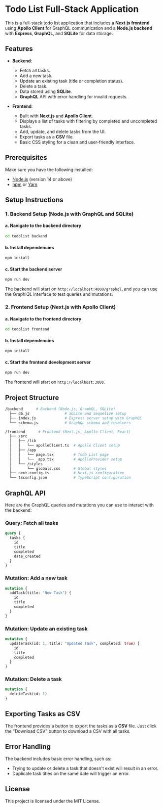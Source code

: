 
# Todo List Full-Stack Application

This is a full-stack todo list application that includes a **Next.js frontend** using **Apollo Client** for GraphQL communication and a **Node.js backend** with **Express**, **GraphQL**, and **SQLite** for data storage.

## Features

- **Backend**:
  - Fetch all tasks.
  - Add a new task.
  - Update an existing task (title or completion status).
  - Delete a task.
  - Data stored using **SQLite**.
  - **GraphQL** API with error handling for invalid requests.
  
- **Frontend**:
  - Built with **Next.js** and **Apollo Client**.
  - Displays a list of tasks with filtering by completed and uncompleted tasks.
  - Add, update, and delete tasks from the UI.
  - Export tasks as a **CSV** file.
  - Basic CSS styling for a clean and user-friendly interface.

## Prerequisites

Make sure you have the following installed:

- [Node.js](https://nodejs.org/) (version 14 or above)
- [npm](https://www.npmjs.com/) or [Yarn](https://yarnpkg.com/)

## Setup Instructions

### 1. Backend Setup (Node.js with GraphQL and SQLite)

#### a. Navigate to the backend directory

```bash
cd todolist backend
```

#### b. Install dependencies

```bash
npm install
```

#### c. Start the backend server

```bash
npm run dev
```

The backend will start on `http://localhost:4000/graphql`, and you can use the GraphiQL interface to test queries and mutations.

### 2. Frontend Setup (Next.js with Apollo Client)

#### a. Navigate to the frontend directory

```bash
cd todolist frontend
```

#### b. Install dependencies

```bash
npm install
```

#### c. Start the frontend development server

```bash
npm run dev
```

The frontend will start on `http://localhost:3000`.

## Project Structure

```bash
/backend      # Backend (Node.js, GraphQL, SQLite)
  ├── db.js                # SQLite and Sequelize setup
  ├── index.js             # Express server setup with GraphQL
  └── schema.js            # GraphQL schema and resolvers

/frontend      # Frontend (Next.js, Apollo Client, React)
  ├── /src
  │   ├── /lib
  │   │   └── apolloClient.ts  # Apollo Client setup
  │   ├── /app
  │   │   └── page.tsx         # Todo List page
  │   │   └── _app.tsx         # ApolloProvider setup
  │   └── /styles
  │       └── globals.css      # Global styles
  ├── next.config.ts           # Next.js configuration
  └── tsconfig.json            # TypeScript configuration
```

## GraphQL API

Here are the GraphQL queries and mutations you can use to interact with the backend:

### Query: Fetch all tasks

```graphql
query {
  tasks {
    id
    title
    completed
    date_created
  }
}
```

### Mutation: Add a new task

```graphql
mutation {
  addTask(title: "New Task") {
    id
    title
    completed
  }
}
```

### Mutation: Update an existing task

```graphql
mutation {
  updateTask(id: 1, title: "Updated Task", completed: true) {
    id
    title
    completed
  }
}
```

### Mutation: Delete a task

```graphql
mutation {
  deleteTask(id: 1)
}
```

## Exporting Tasks as CSV

The frontend provides a button to export the tasks as a **CSV** file. Just click the "Download CSV" button to download a CSV with all tasks.

## Error Handling

The backend includes basic error handling, such as:
- Trying to update or delete a task that doesn't exist will result in an error.
- Duplicate task titles on the same date will trigger an error.

## License

This project is licensed under the MIT License.